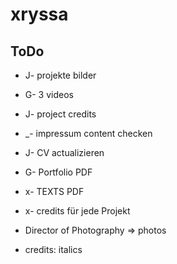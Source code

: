 # xryssa


## ToDo

- J- projekte bilder
- G- 3 videos
- J- project credits
- _- impressum content checken
- J- CV actualizieren
- G- Portfolio PDF
- x- TEXTS PDF
- x- credits für jede Projekt

- Director of Photography => photos
- credits: italics
